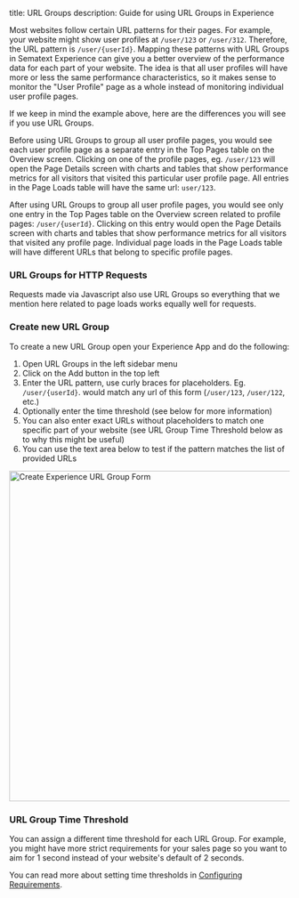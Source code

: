 title: URL Groups
description: Guide for using URL Groups in Experience

Most websites follow certain URL patterns for their pages. For example, your website might show user profiles at `/user/123` or `/user/312`. Therefore, the URL pattern is `/user/{userId}`. Mapping these patterns with URL Groups in Sematext Experience can give you a better overview of the performance data for each part of your website. The idea is that all user profiles will have more or less the same performance characteristics, so it makes sense to monitor the "User Profile" page as a whole instead of monitoring individual user profile pages.

If we keep in mind the example above, here are the differences you will see if you use URL Groups.

Before using URL Groups to group all user profile pages, you would see each user profile page as a separate entry in the Top Pages table on the Overview screen. Clicking on one of the profile pages, eg. `/user/123` will open the Page Details screen with charts and tables that show performance metrics for all visitors that visited this particular user profile page. All entries in the Page Loads table will have the same url: `user/123`.

After using URL Groups to group all user profile pages, you would see only one entry in the Top Pages table on the Overview screen related to profile pages: `/user/{userId}`. Clicking on this entry would open the Page Details screen with charts and tables that show performance metrics for all visitors that visited any profile page. Individual page loads in the Page Loads table will have different URLs that belong to specific profile pages.

### URL Groups for HTTP Requests

Requests made via Javascript also use URL Groups so everything that we mention here related to page loads works equally well for requests.

### Create new URL Group

To create a new URL Group open your Experience App and do the following:

1. Open URL Groups in the left sidebar menu
2. Click on the Add button in the top left
3. Enter the URL pattern, use curly braces for placeholders. Eg. `/user/{userId}`. would match any url of this form (`/user/123`, `/user/122`, etc.)
4. Optionally enter the time threshold (see below for more information)
5. You can also enter exact URLs without placeholders to match one specific part of your website (see URL Group Time Threshold below as to why this might be useful)
6. You can use the text area below to test if the pattern matches the list of provided URLs

<img
  class="content-modal-image"
  alt="Create Experience URL Group Form"
  src="../../images/experience/urlgroup-1.png"
  title="Create Experience URL Group Form"
  width=850
  height=594
/>

### URL Group Time Threshold

You can assign a different time threshold for each URL Group. For example, you might have more strict requirements for your sales page so you want to aim for 1 second instead of your website's default of 2 seconds.

You can read more about setting time thresholds in [Configuring Requirements](/docs/experience/configure-requirements).
